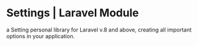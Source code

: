 # Settings | Laravel Module
a Setting personal library for Laravel v.8 and above, creating all important options in your application.
